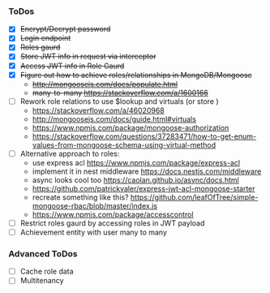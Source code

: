 ### ToDos
- [x] ~~Encrypt/Decrypt password~~
- [x] ~~Login endpoint~~
- [x] ~~Roles gaurd~~
- [x] ~~Store JWT info in request via interceptor~~
- [x] ~~Access JWT info in Role Gaurd~~
- [x] ~~Figure out how to achieve roles/relationships in MongoDB/Mongoose~~
    - ~~http://mongoosejs.com/docs/populate.html~~
    - ~~many-to-many https://stackoverflow.com/a/1600166~~
- [ ] Rework role relations to use $lookup and virtuals (or store )
    - https://stackoverflow.com/a/46020968
    - http://mongoosejs.com/docs/guide.html#virtuals
    - https://www.npmjs.com/package/mongoose-authorization
    - https://stackoverflow.com/questions/37283471/how-to-get-enum-values-from-mongoose-schema-using-virtual-method
- [ ] Alternative approach to roles:
    - use express acl https://www.npmjs.com/package/express-acl
    - implement it in nest middleware https://docs.nestjs.com/middleware
    - async looks cool too https://caolan.github.io/async/docs.html
    - https://github.com/patrickvaler/express-jwt-acl-mongoose-starter
    - recreate something like this? https://github.com/leafOfTree/simple-mongoose-rbac/blob/master/index.js
    - https://www.npmjs.com/package/accesscontrol
- [ ] Restrict roles gaurd by accessing roles in JWT payload
- [ ] Achievement entity with user many to many

### Advanced ToDos
- [ ] Cache role data
- [ ] Multitenancy